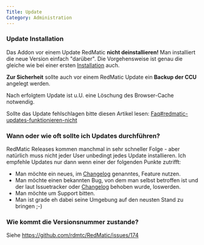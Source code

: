```yaml
---
Title: Update
Category: Administration
---
```


### Update Installation

Das Addon vor einem Update RedMatic **nicht deinstallieren!** Man installiert die neue Version einfach "darüber". Die Vorgehensweise ist genau die gleiche wie bei einer ersten [Installation](https://github.com/rdmtc/RedMatic/wiki/Installation) auch. 

**Zur Sicherheit** sollte auch vor einem RedMatic Update ein **Backup der CCU** angelegt werden.

Nach erfolgtem Update ist u.U. eine Löschung des Browser-Cache notwendig.

Sollte das Update fehlschlagen bitte diesen Artikel lesen: [Faq#redmatic-updates-funktionieren-nicht](Faq#redmatic-updates-funktionieren-nicht)

### Wann oder wie oft sollte ich Updates durchführen?

RedMatic Releases kommen manchmal in sehr schneller Folge - aber natürlich muss nicht jeder User unbedingt jedes Update installieren. Ich empfehle Updates nur dann wenn einer der folgenden Punkte zutrifft:

* Man möchte ein neues, im [Changelog](https://github.com/rdmtc/RedMatic/wiki/CHANGE_HISTORY) genanntes, Feature nutzen.
* Man möchte einen bekannten Bug, von dem man selbst betroffen ist und der laut Issuetracker oder [Changelog](https://github.com/rdmtc/RedMatic/wiki/CHANGE_HISTORY) behoben wurde, loswerden.
* Man möchte um Support bitten. 
* Man ist grade eh dabei seine Umgebung auf den neusten Stand zu bringen ;-)

### Wie kommt die Versionsnummer zustande?

Siehe https://github.com/rdmtc/RedMatic/issues/174






